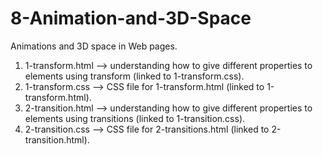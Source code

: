# 8-Animation-and-3D-Space
Animations and 3D space in Web pages.

  1. 1-transform.html --> understanding how to give different properties to elements using transform (linked to 1-transform.css).
  2. 1-transform.css --> CSS file for 1-transform.html (linked to 1-transform.html).
  3. 2-transition.html --> understanding how to give different properties to elements using transitions (linked to 1-transition.css).
  4. 2-transition.css --> CSS file for 2-transitions.html (linked to 2-transition.html).
